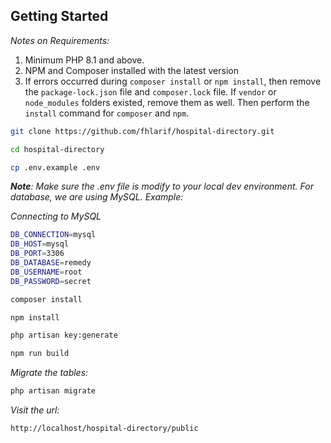 ## Getting Started

_Notes on Requirements:_

1. Minimum PHP 8.1 and above.
2. NPM and Composer installed with the latest version
3. If errors occurred during `composer install` or `npm install`, then remove the `package-lock.json` file and `composer.lock` file. If `vendor` or `node_modules` folders existed, remove them as well. Then perform the `install` command for `composer` and `npm`.

```bash
git clone https://github.com/fhlarif/hospital-directory.git
```

```bash
cd hospital-directory
```

```bash
cp .env.example .env
```

_**Note**: Make sure the .env file is modify to your local dev environment. For database, we are using MySQL._
_Example:_

_Connecting to MySQL_

```bash
DB_CONNECTION=mysql
DB_HOST=mysql
DB_PORT=3306
DB_DATABASE=remedy
DB_USERNAME=root
DB_PASSWORD=secret
```

```bash
composer install
```

```bash
npm install
```

```bash
php artisan key:generate
```

```bash
npm run build
```

_Migrate the tables:_

```bash
php artisan migrate
```

_Visit the url:_

```bash
http://localhost/hospital-directory/public
```
